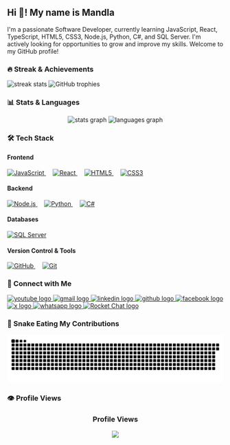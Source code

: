 <h2 align="left">Hi 👋! My name is Mandla</h2>
<p align="left">I'm a passionate Software Developer, currently learning JavaScript, React, TypeScript, HTML5, CSS3, Node.js, Python, C#, and SQL Server. I'm actively looking for opportunities to grow and improve my skills. Welcome to my GitHub profile!</p>

### 🔥 Streak & Achievements
<img src="https://github-readme-streak-stats.herokuapp.com/?user=MandlaHlaoli&theme=dark" height="150" alt="streak stats" />
<img src="https://github-profile-trophy.vercel.app/?username=MandlaHlaoli&theme=darkhub" height="150" alt="GitHub trophies" />

### 📊 Stats & Languages
<div align="center">
  <img src="https://github-readme-stats.vercel.app/api?username=MandlaHlaoli&hide_title=false&hide_rank=false&show_icons=true&include_all_commits=true&count_private=true&disable_animations=false&theme=dracula&locale=en&hide_border=false" height="150" alt="stats graph" />
  <img src="https://github-readme-stats.vercel.app/api/top-langs?username=MandlaHlaoli&locale=en&hide_title=false&layout=compact&card_width=320&langs_count=5&theme=dark&hide_border=false" height="150" alt="languages graph" />
</div>

### 🛠 Tech Stack
<div align="left">
  <h4>Frontend</h4>
  <a href="https://developer.mozilla.org/en-US/docs/Web/JavaScript" target="_blank">
    <img src="https://cdn.jsdelivr.net/gh/devicons/devicon/icons/javascript/javascript-original.svg" height="30" alt="JavaScript" />
  </a>
  <img width="12" />
  <a href="https://reactjs.org/docs/getting-started.html" target="_blank">
    <img src="https://cdn.jsdelivr.net/gh/devicons/devicon/icons/react/react-original.svg" height="30" alt="React" />
  </a>
  <img width="12" />
  <a href="https://developer.mozilla.org/en-US/docs/Web/HTML" target="_blank">
    <img src="https://cdn.jsdelivr.net/gh/devicons/devicon/icons/html5/html5-original.svg" height="30" alt="HTML5" />
  </a>
  <img width="12" />
  <a href="https://developer.mozilla.org/en-US/docs/Web/CSS" target="_blank">
    <img src="https://cdn.jsdelivr.net/gh/devicons/devicon/icons/css3/css3-original.svg" height="30" alt="CSS3" />
  </a>

  <h4>Backend</h4>
  <a href="https://nodejs.org/en/docs" target="_blank">
    <img src="https://cdn.jsdelivr.net/gh/devicons/devicon/icons/nodejs/nodejs-original.svg" height="30" alt="Node.js" />
  </a>
  <img width="12" />
  <a href="https://docs.python.org/3/" target="_blank">
    <img src="https://cdn.jsdelivr.net/gh/devicons/devicon/icons/python/python-original.svg" height="30" alt="Python" />
  </a>
  <img width="12" />
  <a href="https://learn.microsoft.com/en-us/dotnet/csharp/" target="_blank">
    <img src="https://cdn.jsdelivr.net/gh/devicons/devicon/icons/csharp/csharp-original.svg" height="30" alt="C#" />
  </a>

  <h4>Databases</h4>
  <a href="https://learn.microsoft.com/en-us/sql/sql-server/" target="_blank">
    <img src="https://cdn.jsdelivr.net/gh/devicons/devicon/icons/microsoftsqlserver/microsoftsqlserver-original.svg" height="30" alt="SQL Server" />
  </a>

  <h4>Version Control & Tools</h4>
  <a href="https://docs.github.com/" target="_blank">
    <img src="https://cdn.jsdelivr.net/gh/devicons/devicon/icons/github/github-original.svg" height="30" alt="GitHub" />
  </a>
  <img width="12" />
  <a href="https://git-scm.com/doc" target="_blank">
    <img src="https://cdn.jsdelivr.net/gh/devicons/devicon/icons/git/git-original.svg" height="30" alt="Git" />
  </a>
</div>

### 🤝 Connect with Me
<div align="left">
  <a href="https://www.youtube.com/@mandlahlaoli2039" target="_blank">
    <img src="https://img.shields.io/static/v1?message=Youtube&logo=youtube&label=&color=FF0000&logoColor=white&labelColor=&style=for-the-badge" height="35" alt="youtube logo" />
  </a>
  <a href="mailto:mandlahlaoli@gmail.com" >
    <img src="https://img.shields.io/static/v1?message=Gmail&logo=gmail&label=&color=D14836&logoColor=white&labelColor=&style=for-the-badge" height="35" alt="gmail logo" />
  </a>
  <a href="https://www.linkedin.com/in/mandla-hlaoli-07144822b/" target="_blank">
    <img src="https://img.shields.io/static/v1?message=LinkedIn&logo=linkedin&label=&color=0077B5&logoColor=white&labelColor=&style=for-the-badge" height="35" alt="linkedin logo" />
  </a>
  <a href="https://github.com/MandlaHlaoli" target="_blank">
    <img src="https://img.shields.io/static/v1?message=GitHub&logo=github&label=&color=181717&logoColor=white&labelColor=&style=for-the-badge" height="35" alt="github logo" />
  </a>
  <a href="https://web.facebook.com/Mandla171/" target="_blank">
    <img src="https://img.shields.io/static/v1?message=Facebook&logo=facebook&label=&color=1877F2&logoColor=white&labelColor=&style=for-the-badge" height="35" alt="facebook logo" />
  </a>
  <a href="https://x.com/DumbaMbangula" target="_blank">
    <img src="https://img.shields.io/static/v1?message=X&logo=x&label=&color=000000&logoColor=white&labelColor=&style=for-the-badge" height="35" alt="x logo" />
  </a>
  <a href="https://wa.me/+27656194750" target="_blank">
    <img src="https://img.shields.io/static/v1?message=WhatsApp&logo=whatsapp&label=&color=25D366&logoColor=white&labelColor=&style=for-the-badge" height="35" alt="whatsapp logo" />
  </a>
  <a href="http://rocketchat.umuzi.org/direct/Mandla-Hlaoli" target="_blank">
    <img src="https://img.shields.io/static/v1?message=Rocket%20Chat&logo=rocketchat&label=&color=0061F2&logoColor=white&labelColor=&style=for-the-badge" height="35" alt="Rocket Chat logo" />
  </a>
</div>

### 🐍 Snake Eating My Contributions
<img alt="snake eating my contributions" src="https://raw.githubusercontent.com/sulaiman001221/sulaiman001221/output/github-contribution-grid-snake.svg" />

### 👁️ Profile Views
<h3 align="center">Profile Views</h3>
<div align="center">
  <img src="https://profile-counter.glitch.me/MandlaHlaoli/count.svg?" />
</div>

